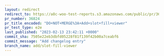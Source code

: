 ```yaml
---
layout: redirect
redirect_to: https://a8c-woo-test-reports.s3.amazonaws.com/public/pr/36824/e2e/index.html
pr_number: 36824
pr_title_encoded: "DO+NOT+MERGE%3A+Add+slot+fill+viewer"
pr_test_type: e2e
last_published: "2023-02-13 23:42:11 +0000"
commit_sha: 7505e22eb3dbfd05228f81f139f42b00a7ceabf6
commit_message: "Add changelog entry"
branch_name: add/slot-fill-viewer
---
```


